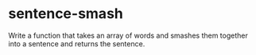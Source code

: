 # sentence-smash
Write a function that takes an array of words and smashes them together into a sentence and returns the sentence. 
